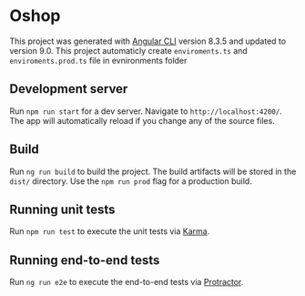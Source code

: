 # Oshop

This project was generated with [Angular CLI](https://github.com/angular/angular-cli) version 8.3.5 and updated to version 9.0.
This project automaticly create `enviroments.ts` and `enviroments.prod.ts` file in evnironments folder 

## Development server

Run `npm run start` for a dev server. Navigate to `http://localhost:4200/`. The app will automatically reload if you change any of the source files.

## Build

Run `ng run build` to build the project. The build artifacts will be stored in the `dist/` directory. Use the `npm run prod` flag for a production build.

## Running unit tests

Run `npm run test` to execute the unit tests via [Karma](https://karma-runner.github.io).

## Running end-to-end tests

Run `ng run e2e` to execute the end-to-end tests via [Protractor](http://www.protractortest.org/).

